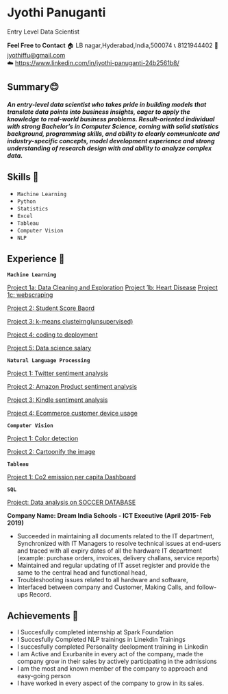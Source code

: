 # Jyothi Panuganti
Entry Level Data Scientist

**Feel Free to  Contact**
🏠 LB nagar,Hyderabad,India,500074  📞 8121944402  📧 jyothiffu@gmail.com  
☁️ https://www.linkedin.com/in/jyothi-panuganti-24b2561b8/ 
## Summary😊
##### An entry-level data scientist who takes pride in building models that translate data points into business insights, eager to apply the knowledge to real-world business problems. Result-oriented individual with strong Bachelor’s in Computer Science, coming with solid statistics background, programming skills, and ability to clearly communicate and industry-specific concepts, model development experience and strong understanding of research design with and ability to analyze complex data.

## Skills 📘
- `Machine Learning`    
- `Python`  
- `Statistics` 
- `Excel`   
- `Tableau`   
- `Computer Vision`   
- `NLP`

## Experience 👔 

**`Machine Learning`**

[Project 1a: Data Cleaning and Exploration](https://github.com/Jyothif/Superhero_Data_Exploration)
[Project 1b: Heart Disease](https://github.com/Jyothif/Heart-Disease-)
[Project 1c: webscraping](https://github.com/Jyothif/Air-Quality-Index)

[Project 2: Student Score Baord](https://github.com/Jyothif/Predicting-_Student-Score_Linear-Regression)

[Project 3: k-means clusteirng(unsupervised)](https://github.com/Jyothif/k-means-clustering_iris-dataset)

[Project 4: coding to deployment](https://github.com/Jyothif/Carsales_Prediction)

[Project 5: Data science salary](https://github.com/Jyothif/Data_science_salary_Project)

**`Natural Language Processing`**

[Project 1: Twitter sentiment analysis](https://github.com/Jyothif/NLP-Twitter-sentiment-analysis)

[Project 2: Amazon Product sentiment analysis](https://github.com/Jyothif/Amazon_products_sentiment_analysis)

[Project 3: Kindle sentiment analysis](https://github.com/Jyothif/Kindle-Sentiment-Analysis)

[Project 4: Ecommerce customer device usage](https://github.com/Jyothif/Ecommerce-customer-device-usage_LR)

**`Computer Vision`**

[Project 1: Color detection ](https://github.com/Jyothif/Color_detection_Using_Opencv)

[Project 2: Cartoonify the image](https://github.com/Jyothif/cartoonify_image)

**`Tableau`**

[Project 1: Co2 emission per capita Dashboard](https://public.tableau.com/profile/jyothi6894#!/vizhome/CO2emissionpercapita_15725840185790/Dashboard1)

**`SQL`**

[Project: Data analysis on SOCCER DATABASE](https://github.com/Jyothif/Data-analysis-using-SQL)

**Company Name: Dream India Schools - ICT Executive (April 2015- Feb 2019)**
* Succeeded in maintaining all documents related to the IT department, Synchronized with IT Managers to resolve technical issues at end-users and traced with all expiry dates of all the hardware IT department (example: purchase orders, invoices, delivery challans, service reports)
* Maintained and regular updating of IT asset register and provide the same to the central head and functional head,
* Troubleshooting issues related to all hardware and software,
* Interfaced between company and Customer, Making Calls, and follow-ups Record.

## Achievements 🚀
* I Succesfully completed internship at Spark Foundation
* I Succesfully Completed NLP trainings in Linekdin Trainings
* I succesfully completed Personality deelopment training in Linkedin
* I am Active and Exurbanite in every act of the company, made the company grow in their sales by actively participating in the admissions
* I am the most and known member of the company to approach and easy-going person
* I have worked in every aspect of the company to grow in its sales.









